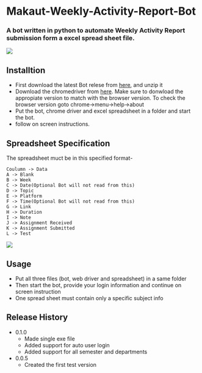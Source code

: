 # Makaut-Weekly-Activity-Report-Bot
### A bot written in python to automate Weekly Activity Report submission form a excel spread sheet file.

![](https://i.ibb.co/hFrztnV/header.png)

## Installtion
- First download the latest Bot relese from [here](https://github.com/Soumojit28/Makaut-Weekly-Activity-Report-Bot/releases/tag/v1.0), and unzip it
- Download the chromedriver from [here](https://chromedriver.chromium.org/). Make sure to donwload the appropiate version to match with the browser version. To check the browser version goto chrome->menu->help->about
- Put the bot, chrome driver and excel spreadsheet in a folder and start the bot.
- follow on screen instructions.

## Spreadsheet Specification
The spreadsheet muct be in this specified format-
```
Coulumn -> Data
A -> Blank
B -> Week
C -> Date(Optional Bot will not read from this)
D -> Topic
E -> Platform
F -> Time(Optional Bot will not read from this)
G -> Link
H -> Duration
I -> Note
J -> Assignment Received
K -> Assignment Submitted
L -> Test

```
![](https://i.ibb.co/fCLk9jm/Screenshot-201.png)

## Usage
- Put all three files (bot, web driver and spreadsheet) in a same folder
- Then start the bot, provide your login information and continue on screen instruction
- One spread sheet must contain only a specific subject info

## Release History

* 0.1.0
   * Made single exe file
   * Added support for auto user login
   * Added support for all semester and departments
* 0.0.5
   * Created the first test version
    



